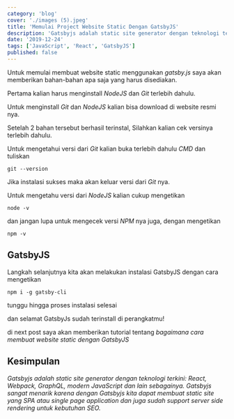 ```yaml
---
category: 'blog'
cover: './images (5).jpeg'
title: 'Memulai Project Website Static Dengan GatsbyJS'
description: 'Gatsbyjs adalah static site generator dengan teknologi terkini: React, Webpack, GraphQL, modern JavaScript dan lain sebagainya.'
date: '2019-12-24'
tags: ['JavaScript', 'React', 'GatsbyJS']
published: false
---
```


Untuk memulai membuat website static menggunakan _gatsby.js_ saya akan memberikan bahan-bahan apa saja yang harus disediakan.

Pertama kalian harus menginstall *NodeJS* dan *Git* terlebih dahulu.

Untuk menginstall *Git* dan *NodeJS* kalian bisa download di website resmi nya.

Setelah 2 bahan tersebut berhasil terinstal, Silahkan kalian cek versinya terlebih dahulu.

Untuk mengetahui versi dari *Git* kalian buka terlebih dahulu *CMD* dan tuliskan 

```
git --version
```
Jika instalasi sukses maka akan keluar versi dari *Git* nya.

Untuk mengetahu versi dari *NodeJS* kalian cukup mengetikan

```
node -v
```

dan jangan lupa untuk mengecek versi *NPM* nya juga, dengan mengetikan

```
npm -v
```
## GatsbyJS

Langkah selanjutnya kita akan melakukan instalasi GatsbyJS dengan cara mengetikan

```
npm i -g gatsby-cli
```
tunggu hingga proses instalasi selesai

dan selamat GatsbyJs sudah terinstall di perangkatmu!

di next post saya akan memberikan tutorial tentang *bagaimana cara membuat website static dengan GatsbyJS*

## Kesimpulan

*Gatsbyjs adalah static site generator dengan teknologi terkini: React, Webpack, GraphQL, modern JavaScript dan lain sebagainya. Gatsbyjs sangat menarik karena dengan Gatsbyjs kita dapat membuat static site yang SPA atau single page application dan juga sudah support server side rendering untuk kebutuhan SEO.*
